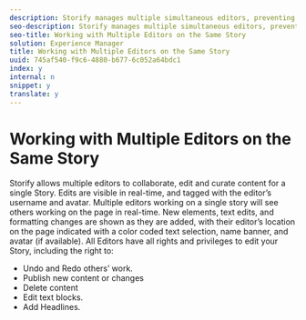 ```yaml
---
description: Storify manages multiple simultaneous editors, preventing accidental overwrites, or lost edits.
seo-description: Storify manages multiple simultaneous editors, preventing accidental overwrites, or lost edits.
seo-title: Working with Multiple Editors on the Same Story
solution: Experience Manager
title: Working with Multiple Editors on the Same Story
uuid: 745af540-f9c6-4880-b677-6c052a64bdc1
index: y
internal: n
snippet: y
translate: y
---
```


# Working with Multiple Editors on the Same Story

Storify allows multiple editors to collaborate, edit and curate content for a single Story. Edits are visible in real-time, and tagged with the editor’s username and avatar.
Multiple editors working on a single story will see others working on the page in real-time. New elements, text edits, and formatting changes are shown as they are added, with their editor’s location on the page indicated with a color coded text selection, name banner, and avatar (if available).
All Editors have all rights and privileges to edit your Story, including the right to:

* Undo and Redo others’ work.
* Publish new content or changes
* Delete content
* Edit text blocks.
* Add Headlines.
